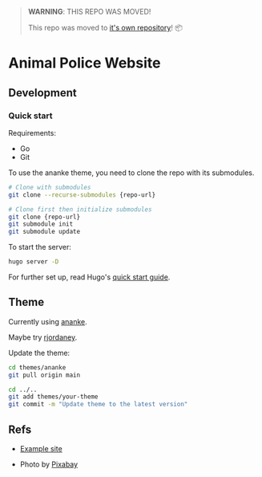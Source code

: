 > **WARNING**: THIS REPO WAS MOVED!
>
> This repo was moved to [it's own repository](https://github.com/allatrendorseg/allatrendorseg.github.io)! 📦

# Animal Police Website

## Development

### Quick start

Requirements:

- Go
- Git

To use the ananke theme, you need to clone the repo with its submodules.

```bash
# Clone with submodules
git clone --recurse-submodules {repo-url}

# Clone first then initialize submodules
git clone {repo-url}
git submodule init
git submodule update
```

To start the server:

```bash
hugo server -D
```

For further set up, read Hugo's [quick start guide](https://gohugo.io/getting-started/quick-start/).

## Theme

Currently using [ananke](https://github.com/theNewDynamic/gohugo-theme-ananke).

Maybe try [rjordaney](https://rjordaney.is/).

Update the theme:

```bash
cd themes/ananke
git pull origin main

cd ../..
git add themes/your-theme
git commit -m "Update theme to the latest version"
```

## Refs

- [Example site](https://github.com/theNewDynamic/gohugo-theme-ananke/tree/master/exampleSite/content/fr)

- Photo by [Pixabay](https://www.pexels.com/photo/adorable-animal-blurred-background-cat-207901/)
